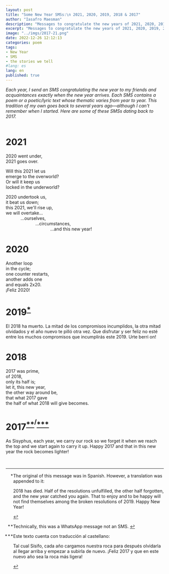 ```yaml
---
layout: post
title: "Some New Year SMSs:\n 2021, 2020, 2019, 2018 & 2017"
author: "Iasafro Maesman"
description: "Messages to congratulate the new years of 2021, 2020, 2019, 2018 and 2017."
excerpt: "Messages to congratulate the new years of 2021, 2020, 2019, 2018 and 2017."
image: "../imgs/2017-21.png"
date: 2022-12-26 12:12:13
categories: poem
tags:
- New Year
- SMS
- the stories we tell
#lang: es
lang: en
published: true
---
```


<div class="jumbotron abstract" style="font-style: italic;">
Each year, I send an SMS congratulating the new year to my friends and acquaintances exactly when the new year arrives. Each SMS contains a poem or a poetic/lyric text whose thematic varies from year to year. This tradition of my own goes back to several years ago—although I can't remember when I started. Here are some of these SMSs dating back to 2017.
</div>
<br/>

# 2021

2020 went under,  
2021 goes over.

Will this 2021 let us  
emerge to the overworld?  
Or will it keep us  
locked in the underworld?

2020 undertook us,  
it beat us down;  
this 2021, we'll rise up,  
we will overtake...  
&nbsp;&nbsp;&nbsp;&nbsp;&nbsp;&nbsp;&nbsp;&nbsp;&nbsp;&nbsp;&nbsp;&nbsp;...ourselves,  
&nbsp;&nbsp;&nbsp;&nbsp;&nbsp;&nbsp;&nbsp;&nbsp;&nbsp;&nbsp;&nbsp;&nbsp;&nbsp;&nbsp;&nbsp;&nbsp;&nbsp;&nbsp;&nbsp;&nbsp;&nbsp;&nbsp;&nbsp;&nbsp;...circumstances,  
&nbsp;&nbsp;&nbsp;&nbsp;&nbsp;&nbsp;&nbsp;&nbsp;&nbsp;&nbsp;&nbsp;&nbsp;&nbsp;&nbsp;&nbsp;&nbsp;&nbsp;&nbsp;&nbsp;&nbsp;&nbsp;&nbsp;&nbsp;&nbsp;&nbsp;&nbsp;&nbsp;&nbsp;&nbsp;&nbsp;&nbsp;&nbsp;&nbsp;&nbsp;&nbsp;&nbsp;...and this new year!

# 2020

Another loop  
in the cycle;  
one counter restarts,  
another adds one  
and equals 2x20.  
¡Feliz 2020!

# 2019<sup id="fnref:1"><a href="#fn:1" class="footnote-ref" role="doc-noteref">\*</a></sup>

El 2018 ha muerto. La mitad de los compromisos incumplidos, la otra mitad olvidados y el año nuevo te pilló otra vez. Que disfrutar y ser feliz no esté entre los muchos compromisos que incumplirás este 2019. Urte berri on!

# 2018

2017 was prime,  
of 2018,  
only its half is;  
let it, this new year,  
the other way around be,  
that what 2017 gave  
the half of what 2018 will give becomes.

# 2017<sup id="fnref:2"><a href="#fn:2" class="footnote-ref" role="doc-noteref">\*\*</a><sup>/</sup><a href="#fn:3" class="footnote-ref" role="doc-noteref">\*\*\*</a></sup>

As Sisyphus, each year, we carry our rock so we forget it when we reach the top and we start again to carry it up. Happy 2017 and that in this new year the rock becomes lighter!

<br/>

***
<div class="footnotes" role="doc-endnotes">
<ol>

<li id="fn:1" role="doc-endnote" style="list-style-type:'\*';">
<p>The original of this message was in Spanish. However, a translation was appended to it:</p>
<p>2018 has died. Half of the resolutions unfulfilled, the other half forgotten, and the new year catched you again. That to enjoy and to be happy will not find themselves among the broken resolutions of 2019. Happy New Year!</p>
<p><a href="#fnref:1" class="footnote-backref" role="doc-backlink">&#8617;</a></p>
</li>

<li id="fn:2" role="doc-endnote" style="list-style-type:'\*\*';">
<p>Technically, this was a WhatsApp message not an SMS.
<a href="#fnref:2" class="footnote-backref" role="doc-backlink">&#8617;</a></p>
</li>

<li id="fn:3" role="doc-endnote" style="list-style-type:'\*\*\*';">
<p>Este texto cuenta con traducción al castellano:</p>
<p>Tal cual Sísifo, cada año cargamos nuestra roca para después olvidarla al llegar arriba y empezar a subirla de nuevo. ¡Feliz 2017 y que en este nuevo año sea la roca m&aacute;s ligera!</p>
<p><a href="#fnref:2" class="footnote-backref" role="doc-backlink">&#8617;</a></p>
</li>


</ol>
</div>
